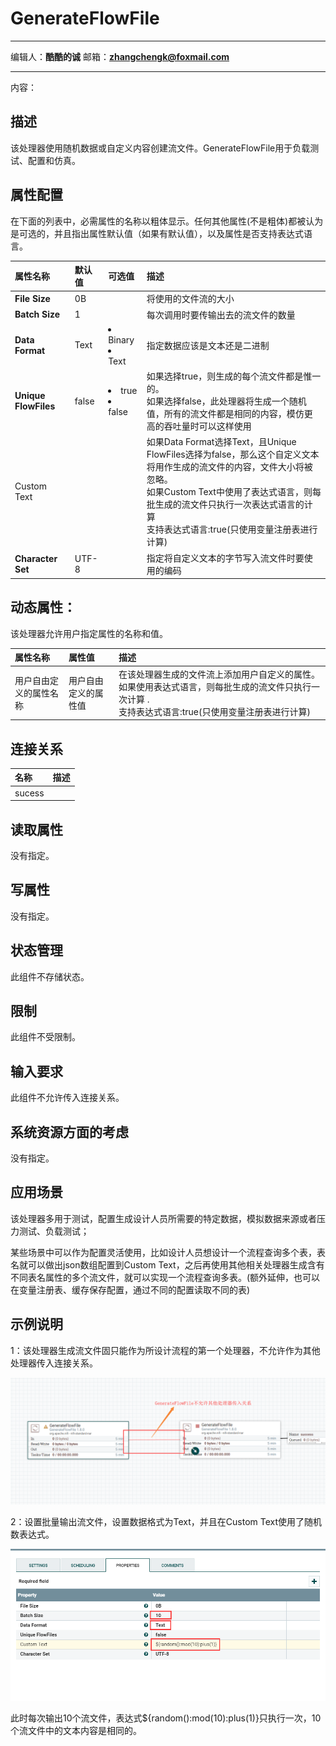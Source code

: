 # GenerateFlowFile
***
编辑人：__**酷酷的诚**__  邮箱：**zhangchengk@foxmail.com** 
***
内容：


## 描述

该处理器使用随机数据或自定义内容创建流文件。GenerateFlowFile用于负载测试、配置和仿真。

## 属性配置

在下面的列表中，必需属性的名称以粗体显示。任何其他属性(不是粗体)都被认为是可选的，并且指出属性默认值（如果有默认值），以及属性是否支持表达式语言。

|属性名称|默认值|可选值|描述|
|:-|:-|:-|:-|
|**File Size**|0B||将使用的文件流的大小|
|**Batch Size**|1||每次调用时要传输出去的流文件的数量|
|**Data Format**|Text|<li>Binary</li><li>Text</li>|指定数据应该是文本还是二进制|
|**Unique FlowFiles**|false|<li>true</li><li>false</li>|如果选择true，则生成的每个流文件都是惟一的。<br>如果选择false，此处理器将生成一个随机值，所有的流文件都是相同的内容，模仿更高的吞吐量时可以这样使用|
|Custom Text|||如果Data Format选择Text，且Unique FlowFiles选择为false，那么这个自定义文本将用作生成的流文件的内容，文件大小将被忽略。<br>如果Custom Text中使用了表达式语言，则每批生成的流文件只执行一次表达式语言的计算<br>支持表达式语言:true(只使用变量注册表进行计算)|
|**Character Set**|UTF-8||指定将自定义文本的字节写入流文件时要使用的编码|

## 动态属性：

该处理器允许用户指定属性的名称和值。

|属性名称|属性值|描述|
|:-|:-|:-|
|用户自由定义的属性名称|用户自由定义的属性值|在该处理器生成的文件流上添加用户自定义的属性。如果使用表达式语言，则每批生成的流文件只执行一次计算 .<br>支持表达式语言:true(只使用变量注册表进行计算)|

## 连接关系

|名称|描述|
|:-|:-|
|sucess||

## 读取属性

没有指定。

## 写属性

没有指定。

## 状态管理

此组件不存储状态。

## 限制

此组件不受限制。

## 输入要求

 此组件不允许传入连接关系。

## 系统资源方面的考虑

没有指定。

## 应用场景

该处理器多用于测试，配置生成设计人员所需要的特定数据，模拟数据来源或者压力测试、负载测试；

某些场景中可以作为配置灵活使用，比如设计人员想设计一个流程查询多个表，表名就可以做出json数组配置到Custom Text，之后再使用其他相关处理器生成含有不同表名属性的多个流文件，就可以实现一个流程查询多表。(额外延伸，也可以在变量注册表、缓存保存配置，通过不同的配置读取不同的表)

## 示例说明

1：该处理器生成流文件固只能作为所设计流程的第一个处理器，不允许作为其他处理器传入连接关系。

![](./img/GenerateFlowFile/dataflow.png)

2：设置批量输出流文件，设置数据格式为Text，并且在Custom Text使用了随机数表达式。

![](./img/GenerateFlowFile/config.png)

此时每次输出10个流文件，表达式${random():mod(10):plus(1)}只执行一次，10个流文件中的文本内容是相同的。
